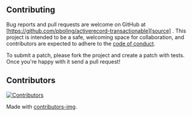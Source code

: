 ## Contributing

Bug reports and pull requests are welcome on GitHub at [https://github.com/pboling/activerecord-transactionable][source]
. This project is intended to be a safe, welcoming space for collaboration, and contributors are expected to adhere to
the [code of conduct][conduct].

To submit a patch, please fork the project and create a patch with tests. Once you're happy with it send a pull request!

## Contributors

[![Contributors](https://contrib.rocks/image?repo=pboling/activerecord-transactionable)][contributors]

Made with [contributors-img][contrib-rocks].

[comment]: <> (Following links are used by README, CONTRIBUTING)

[conduct]: https://github.com/pboling/activerecord-transactionable/blob/master/CODE_OF_CONDUCT.md

[contrib-rocks]: https://contrib.rocks

[contributors]: https://github.com/pboling/activerecord-transactionable/graphs/contributors

[comment]: <> (Following links are used by README, CONTRIBUTING, Homepage)

[source]: https://github.com/pboling/activerecord-transactionable/
